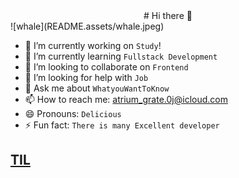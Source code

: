 <center># Hi there 👋</center>
![whale](README.assets/whale.jpeg)

- 🔭 I’m currently working on `Study`!
- 🌱 I’m currently learning `Fullstack Development`
- 👯 I’m looking to collaborate on `Frontend`
- 🤔 I’m looking for help with `Job`
- 💬 Ask me about `WhatyouWantToKnow`
- 📫 How to reach me: atrium_grate.0j@icloud.com
- 😄 Pronouns: `Delicious`
- ⚡ Fun fact: `There is many Excellent developer`

## [TIL](https://github.com/riumr/TIL)

